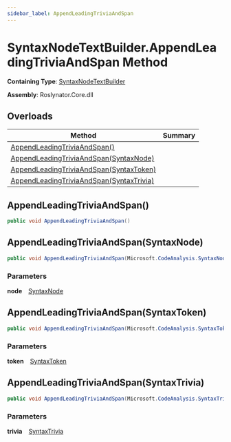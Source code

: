 ```yaml
---
sidebar_label: AppendLeadingTriviaAndSpan
---
```


# SyntaxNodeTextBuilder\.AppendLeadingTriviaAndSpan Method

**Containing Type**: [SyntaxNodeTextBuilder](../index.md)

**Assembly**: Roslynator\.Core\.dll

## Overloads

| Method | Summary |
| ------ | ------- |
| [AppendLeadingTriviaAndSpan()](#Roslynator_Text_SyntaxNodeTextBuilder_AppendLeadingTriviaAndSpan) | |
| [AppendLeadingTriviaAndSpan(SyntaxNode)](#Roslynator_Text_SyntaxNodeTextBuilder_AppendLeadingTriviaAndSpan_Microsoft_CodeAnalysis_SyntaxNode_) | |
| [AppendLeadingTriviaAndSpan(SyntaxToken)](#Roslynator_Text_SyntaxNodeTextBuilder_AppendLeadingTriviaAndSpan_Microsoft_CodeAnalysis_SyntaxToken_) | |
| [AppendLeadingTriviaAndSpan(SyntaxTrivia)](#Roslynator_Text_SyntaxNodeTextBuilder_AppendLeadingTriviaAndSpan_Microsoft_CodeAnalysis_SyntaxTrivia_) | |

## AppendLeadingTriviaAndSpan\(\) <a id="Roslynator_Text_SyntaxNodeTextBuilder_AppendLeadingTriviaAndSpan"></a>

```csharp
public void AppendLeadingTriviaAndSpan()
```

## AppendLeadingTriviaAndSpan\(SyntaxNode\) <a id="Roslynator_Text_SyntaxNodeTextBuilder_AppendLeadingTriviaAndSpan_Microsoft_CodeAnalysis_SyntaxNode_"></a>

```csharp
public void AppendLeadingTriviaAndSpan(Microsoft.CodeAnalysis.SyntaxNode node)
```

### Parameters

**node** &ensp; [SyntaxNode](https://docs.microsoft.com/en-us/dotnet/api/microsoft.codeanalysis.syntaxnode)

## AppendLeadingTriviaAndSpan\(SyntaxToken\) <a id="Roslynator_Text_SyntaxNodeTextBuilder_AppendLeadingTriviaAndSpan_Microsoft_CodeAnalysis_SyntaxToken_"></a>

```csharp
public void AppendLeadingTriviaAndSpan(Microsoft.CodeAnalysis.SyntaxToken token)
```

### Parameters

**token** &ensp; [SyntaxToken](https://docs.microsoft.com/en-us/dotnet/api/microsoft.codeanalysis.syntaxtoken)

## AppendLeadingTriviaAndSpan\(SyntaxTrivia\) <a id="Roslynator_Text_SyntaxNodeTextBuilder_AppendLeadingTriviaAndSpan_Microsoft_CodeAnalysis_SyntaxTrivia_"></a>

```csharp
public void AppendLeadingTriviaAndSpan(Microsoft.CodeAnalysis.SyntaxTrivia trivia)
```

### Parameters

**trivia** &ensp; [SyntaxTrivia](https://docs.microsoft.com/en-us/dotnet/api/microsoft.codeanalysis.syntaxtrivia)
